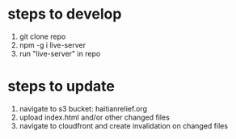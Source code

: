# steps to develop

1. git clone repo
1. npm -g i live-server
1. run "live-server" in repo

# steps to update

1. navigate to s3 bucket: haitianrelief.org
1. upload index.html and/or other changed files
1. navigate to cloudfront and create invalidation on changed files
